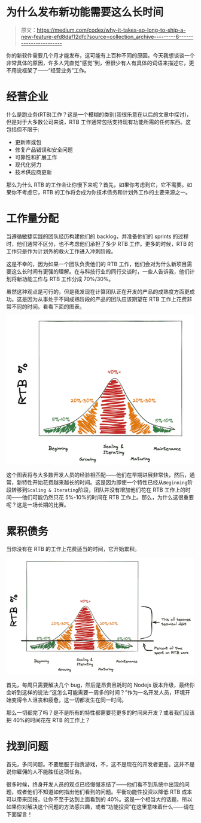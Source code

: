 # 为什么发布新功能需要这么长时间

> 原文：<https://medium.com/codex/why-it-takes-so-long-to-ship-a-new-feature-efd8daf12dfc?source=collection_archive---------6----------------------->

你的新软件需要几个月才能发布，这可能有上百种不同的原因。今天我想谈谈一个非常具体的原因，许多人凭直觉“感觉”到，但很少有人有具体的词语来描述它，更不用说框架了——“经营业务”工作。

# 经营企业

什么是跑业务(RTB)工作？这是一个模糊的类别(我很乐意在以后的文章中探讨)，但是对于大多数公司来说，RTB 工作通常包括支持现有功能所需的任何东西。这包括但不限于:

*   更新库或包
*   修复产品错误和安全问题
*   可靠性和扩展工作
*   现代化努力
*   技术供应商更新

那么为什么 RTB 的工作会让你慢下来呢？首先，如果你考虑到它，它不需要。如果你不考虑它，RTB 的工作将会成为你技术债务和计划外工作的主要来源之一。

# 工作量分配

当遵循敏捷实践的团队经历构建他们的 backlog，并准备他们的 sprints 的过程时，他们通常不区分，也不考虑他们承担了多少 RTB 工作。更多的时候，RTB 的工作只是作为计划外的救火工作进入冲刺阶段。

这是不幸的，因为如果一个团队负责他们的 RTB 工作，他们会对为什么新项目需要这么长时间有更强的理解。在与科技行业的同行交谈时，一些人告诉我，他们计划将新功能工作与 RTB 工作分成 70%/30%。

虽然这种观点是可行的，但是我发现在计算团队正在开发的产品的成熟度方面更成功。这是因为从事处于不同成熟阶段的产品的团队应该期望在 RTB 工作上花费非常不同的时间。看看下面的图表。

![](img/ee1495c23d51870b229cad1816debd16.png)

这个图表将与大多数开发人员的经验相匹配——他们在早期进展非常快，然后，通常，新特性开始花费越来越长的时间。这是因为即使一个特性已经从`Beginning`阶段转移到`Scaling & Iterating`阶段，团队并没有增加他们花在 RTB 工作上的时间——他们可能仍然只花 5%-10%的时间在 RTB 工作上。那么，为什么这很重要呢？这是一场长期的比赛。

# 累积债务

当你没有在 RTB 的工作上花费适当的时间，它开始累积。

![](img/8d70a8677c8a8e8aea412af40df66646.png)

首先，每周只需要解决几个 bug，然后是昂贵且耗时的 Nodejs 版本升级，最终你会听到这样的说法:“这怎么可能需要一周多的时间？”作为一名开发人员，环境开始变得令人沮丧和疲惫，这一切都发生在同一时间。

那么一切都完了吗？是不是所有的特性都需要花更多的时间来开发？或者我们应该把 40%的时间花在 RTB 的工作上？

# 找到问题

首先，多问问题。不要屈服于指责游戏，不，这不是现在的开发者更差。这并不是说你雇佣的人不能胜任这项任务。

很多时候，终身开发人员的观点已经慢慢冻结了——他们看不到系统中出现的问题，或者他们不知道如何指出他们看到的问题。平衡功能性投资以降低 RTB 成本可以带来回报，让你不至于达到上面看到的 40%。这是一个相当大的话题，所以如果你对解决这个问题的方法感兴趣，或者“功能投资”在这里意味着什么——请在下面留言！